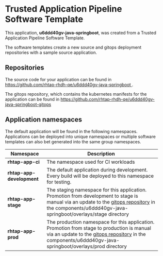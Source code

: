 # Trusted Application Pipeline Software Template

This application, **u6ddd40gv-java-springboot**, was created from a Trusted Application Pipeline Software Template.

The software templates create a new source and gitops deployment repositories with a sample source application. 

## Repositories

The source code for your application can be found in [https://github.com/rhtap-rhdh-qe/u6ddd40gv-java-springboot ](https://github.com/rhtap-rhdh-qe/u6ddd40gv-java-springboot ).
 
The gitops repository, which contains the kubernetes manifests for the application can be found in 
[https://github.com/rhtap-rhdh-qe/u6ddd40gv-java-springboot-gitops ](https://github.com/rhtap-rhdh-qe/u6ddd40gv-java-springboot-gitops ) 

## Application namespaces 

The default application will be found in the following namespaces. Applications can be deployed into unique namespaces or multiple software templates can also bet generated into the same group namespaces.  

|  Namespace   |  Description   |  
| -------- | -------- |
| **rhtap-app-ci** | The namespace used for CI workloads |
| **rhtap-app-development** | The default application during development. Every build will be deployed to this namespace for testing. |
| **rhtap-app-stage** | The staging namespace for this application. Promotion from development to stage is manual via an update to the [gitops repository](https://github.com/rhtap-rhdh-qe/u6ddd40gv-java-springboot-gitops ) in the components/u6ddd40gv-java-springboot/overlays/stage directory |
| **rhtap-app-prod** | The production namespace for this application. Promotion from stage to production is manual via an update to the [gitops repository](https://github.com/rhtap-rhdh-qe/u6ddd40gv-java-springboot-gitops ) in the components/u6ddd40gv-java-springboot/overlays/prod directory |